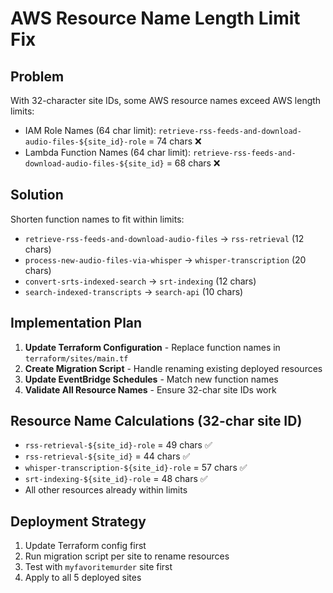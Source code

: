 # AWS Resource Name Length Limit Fix

## Problem
With 32-character site IDs, some AWS resource names exceed AWS length limits:
- IAM Role Names (64 char limit): `retrieve-rss-feeds-and-download-audio-files-${site_id}-role` = 74 chars ❌
- Lambda Function Names (64 char limit): `retrieve-rss-feeds-and-download-audio-files-${site_id}` = 68 chars ❌

## Solution
Shorten function names to fit within limits:
- `retrieve-rss-feeds-and-download-audio-files` → `rss-retrieval` (12 chars)
- `process-new-audio-files-via-whisper` → `whisper-transcription` (20 chars)
- `convert-srts-indexed-search` → `srt-indexing` (12 chars)
- `search-indexed-transcripts` → `search-api` (10 chars)

## Implementation Plan
1. **Update Terraform Configuration** - Replace function names in `terraform/sites/main.tf`
2. **Create Migration Script** - Handle renaming existing deployed resources
3. **Update EventBridge Schedules** - Match new function names
4. **Validate All Resource Names** - Ensure 32-char site IDs work

## Resource Name Calculations (32-char site ID)
- `rss-retrieval-${site_id}-role` = 49 chars ✅
- `rss-retrieval-${site_id}` = 44 chars ✅
- `whisper-transcription-${site_id}-role` = 57 chars ✅
- `srt-indexing-${site_id}-role` = 48 chars ✅
- All other resources already within limits

## Deployment Strategy
1. Update Terraform config first
2. Run migration script per site to rename resources
3. Test with `myfavoritemurder` site first
4. Apply to all 5 deployed sites